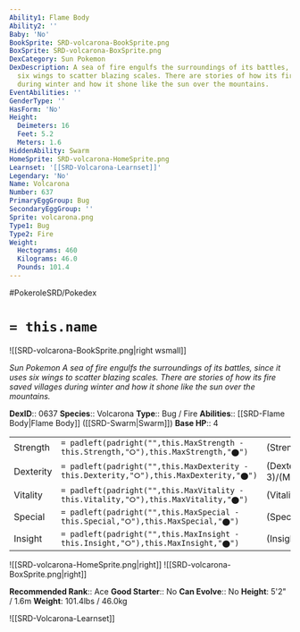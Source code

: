 ```yaml
---
Ability1: Flame Body
Ability2: ''
Baby: 'No'
BookSprite: SRD-volcarona-BookSprite.png
BoxSprite: SRD-volcarona-BoxSprite.png
DexCategory: Sun Pokemon
DexDescription: A sea of fire engulfs the surroundings of its battles, since it uses
  six wings to scatter blazing scales. There are stories of how its fire saved villages
  during winter and how it shone like the sun over the mountains.
EventAbilities: ''
GenderType: ''
HasForm: 'No'
Height:
  Deimeters: 16
  Feet: 5.2
  Meters: 1.6
HiddenAbility: Swarm
HomeSprite: SRD-volcarona-HomeSprite.png
Learnset: '[[SRD-Volcarona-Learnset]]'
Legendary: 'No'
Name: Volcarona
Number: 637
PrimaryEggGroup: Bug
SecondaryEggGroup: ''
Sprite: volcarona.png
Type1: Bug
Type2: Fire
Weight:
  Hectograms: 460
  Kilograms: 46.0
  Pounds: 101.4
---
```


#PokeroleSRD/Pokedex

# `= this.name`

![[SRD-volcarona-BookSprite.png|right wsmall]]

*Sun Pokemon*
*A sea of fire engulfs the surroundings of its battles, since it uses six wings to scatter blazing scales. There are stories of how its fire saved villages during winter and how it shone like the sun over the mountains.*

**DexID**:: 0637
**Species**:: Volcarona
**Type**:: Bug / Fire
**Abilities**:: [[SRD-Flame Body|Flame Body]] ([[SRD-Swarm|Swarm]])
**Base HP**:: 4

|           |                                                                                        |                                          |
| --------- | -------------------------------------------------------------------------------------- | ---------------------------------------- |
| Strength  | `= padleft(padright("",this.MaxStrength - this.Strength,"⭘"),this.MaxStrength,"⬤")`    | (Strength::2)/(MaxStrength::4)   |
| Dexterity | `= padleft(padright("",this.MaxDexterity - this.Dexterity,"⭘"),this.MaxDexterity,"⬤")` | (Dexterity:: 3)/(MaxDexterity::6) |
| Vitality  | `= padleft(padright("",this.MaxVitality - this.Vitality,"⭘"),this.MaxVitality,"⬤")`    | (Vitality::2)/(MaxVitality::4)   |
| Special   | `= padleft(padright("",this.MaxSpecial - this.Special,"⭘"),this.MaxSpecial,"⬤")`       | (Special::3)/(MaxSpecial::7)     |
| Insight   | `= padleft(padright("",this.MaxInsight - this.Insight,"⭘"),this.MaxInsight,"⬤")`       | (Insight::3)/(MaxInsight::6)     |

![[SRD-volcarona-HomeSprite.png|right]]
![[SRD-volcarona-BoxSprite.png|right]]

**Recommended Rank**:: Ace
**Good Starter**:: No
**Can Evolve**:: No
**Height**: 5'2" / 1.6m
**Weight**: 101.4lbs / 46.0kg

![[SRD-Volcarona-Learnset]]